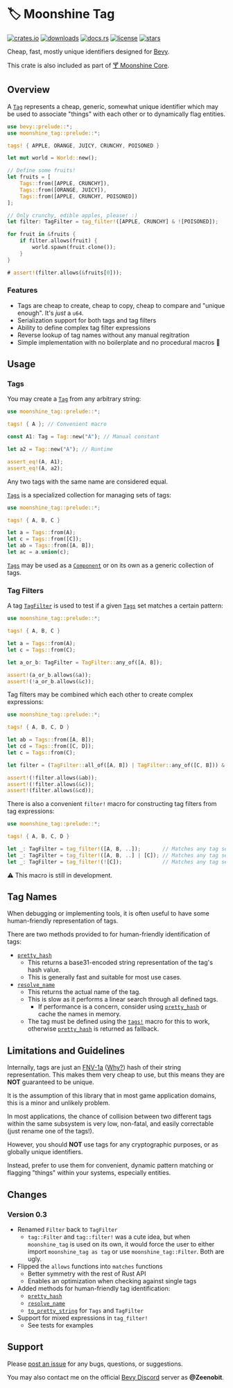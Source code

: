 # 🏷️ Moonshine Tag

[![crates.io](https://img.shields.io/crates/v/moonshine-tag)](https://crates.io/crates/moonshine-tag)
[![downloads](https://img.shields.io/crates/dr/moonshine-tag?label=downloads)](https://crates.io/crates/moonshine-tag)
[![docs.rs](https://docs.rs/moonshine-tag/badge.svg)](https://docs.rs/moonshine-tag)
[![license](https://img.shields.io/crates/l/moonshine-tag)](https://github.com/Zeenobit/moonshine_tag/blob/main/LICENSE)
[![stars](https://img.shields.io/github/stars/Zeenobit/moonshine_tag)](https://github.com/Zeenobit/moonshine_tag)

Cheap, fast, mostly unique identifiers designed for [Bevy](https://github.com/bevyengine/bevy).

This crate is also included as part of [🍸 Moonshine Core](https://github.com/Zeenobit/moonshine_core).

## Overview

A [`Tag`] represents a cheap, generic, somewhat unique identifier which may be used to associate "things" with each other or to dynamically flag entities.

```rust
use bevy::prelude::*;
use moonshine_tag::prelude::*;

tags! { APPLE, ORANGE, JUICY, CRUNCHY, POISONED }

let mut world = World::new();

// Define some fruits!
let fruits = [
    Tags::from([APPLE, CRUNCHY]),
    Tags::from([ORANGE, JUICY]),
    Tags::from([APPLE, CRUNCHY, POISONED])
];

// Only crunchy, edible apples, please! :)
let filter: TagFilter = tag_filter!([APPLE, CRUNCHY] & ![POISONED]);

for fruit in &fruits {
    if filter.allows(fruit) {
        world.spawn(fruit.clone());
    }
}

# assert!(filter.allows(&fruits[0]));
```

### Features

- Tags are cheap to create, cheap to copy, cheap to compare and "unique enough". It's *just* a `u64`.
- Serialization support for both tags and tag filters
- Ability to define complex tag filter expressions
- Reverse lookup of tag names without any manual regitration
- Simple implementation with no boilerplate and no procedural macros 🧘

## Usage

### Tags

You may create a [`Tag`] from any arbitrary string:

```rust
use moonshine_tag::prelude::*;

tags! { A }; // Convenient macro

const A1: Tag = Tag::new("A"); // Manual constant

let a2 = Tag::new("A"); // Runtime

assert_eq!(A, A1);
assert_eq!(A, a2);
```

Any two tags with the same name are considered equal.

[`Tags`] is a specialized collection for managing sets of tags:

```rust
use moonshine_tag::prelude::*;

tags! { A, B, C }

let a = Tags::from(A);
let c = Tags::from([C]);
let ab = Tags::from([A, B]);
let ac = a.union(c);
```

[`Tags`] may be used as a [`Component`] or on its own as a generic collection of tags.

### Tag Filters

A tag [`TagFilter`] is used to test if a given [`Tags`] set matches a certain pattern:

```rust
use moonshine_tag::prelude::*;

tags! { A, B, C }

let a = Tags::from(A);
let c = Tags::from(C);

let a_or_b: TagFilter = TagFilter::any_of([A, B]);

assert!(a_or_b.allows(&a));
assert!(!a_or_b.allows(&c));
```

Tag filters may be combined which each other to create complex expressions:

```rust
use moonshine_tag::prelude::*;

tags! { A, B, C, D }

let ab = Tags::from([A, B]);
let cd = Tags::from([C, D]);
let c = Tags::from(C);

let filter = (TagFilter::all_of([A, B]) | TagFilter::any_of([C, B])) & TagFilter::any_of(D);

assert!(!filter.allows(&ab));
assert!(!filter.allows(&c));
assert!(filter.allows(&cd));
```

There is also a convenient `filter!` macro for constructing tag filters from tag expressions:

```rust
use moonshine_tag::prelude::*;

tags! { A, B, C, D }

let _: TagFilter = tag_filter!([A, B, ..]);       // Matches any tag set containing A or B
let _: TagFilter = tag_filter!([A, B, ..] | [C]); // Matches any tag set which contains A or B, or exactly C
let _: TagFilter = tag_filter!(![C]);             // Matches any tag set not containing C
```

⚠️ This macro is still in development.

## Tag Names

When debugging or implementing tools, it is often useful to have some human-friendly representation of tags.

There are two methods provided to for human-friendly identification of tags:
- [`pretty_hash`]
    - This returns a base31-encoded string representation of the tag's hash value.
    - This is generally fast and suitable for most use cases.
- [`resolve_name`]
    - This returns the actual name of the tag.
    - This is slow as it performs a linear search through all defined tags.
        - If performance is a concern, consider using [`pretty_hash`] or cache the names in memory.
    - The tag must be defined using the [`tags!`] macro for this to work, otherwise [`pretty_hash`] is returned as fallback.

## Limitations and Guidelines

Internally, tags are just an [FNV-1a](https://en.wikipedia.org/wiki/Fowler%E2%80%93Noll%E2%80%93Vo_hash_function) ([Why?](https://softwareengineering.stackexchange.com/a/145633)) hash of their string representation. This makes them very cheap to use, but this means they are **NOT** guaranteed to be unique.

It is the assumption of this library that in most game application domains, this is a minor and unlikely problem.

In most applications, the chance of collision between two different tags within the same subsystem is very low, non-fatal, and easily correctable (just rename one of the tags!).

However, you should **NOT** use tags for any cryptographic purposes, or as globally unique identifiers.

Instead, prefer to use them for convenient, dynamic pattern matching or flagging "things" within your systems, especially entities.

## Changes

### Version 0.3

- Renamed `Filter` back to `TagFilter`
    - `tag::Filter` and `tag::filter!` was a cute idea, but when `moonshine_tag` is used on its own, it would force the user to either import `moonshine_tag as tag` or use `moonshine_tag::Filter`. Both are ugly.
- Flipped the `allows` functions into `matches` functions
    - Better symmetry with the rest of Rust API
    - Enables an optimization when checking against single tags
- Added methods for human-friendly tag identification:
    - [`pretty_hash`]
    - [`resolve_name`]
    - [`to_pretty_string`] for `Tags` and `TagFilter`
- Support for mixed expressions in `tag_filter!`
    - See tests for examples


## Support

Please [post an issue](https://github.com/Zeenobit/moonshine_tag/issues/new) for any bugs, questions, or suggestions.

You may also contact me on the official [Bevy Discord](https://discord.gg/bevy) server as **@Zeenobit**.


[`Tag`]:https://docs.rs/moonshine-tag/latest/moonshine_tag/struct.Tag.html
[`resolve_name`]:https://docs.rs/moonshine-tag/latest/moonshine_tag/struct.Tag.html#method.resoleve_name
[`pretty_hash`]:https://docs.rs/moonshine-tag/latest/moonshine_tag/struct.Tag.html#method.pretty_hash
[`tags!`]:https://docs.rs/moonshine-tag/latest/moonshine_tag/macro.tags.html
[`Tags`]:https://docs.rs/moonshine-tag/latest/moonshine_tag/struct.Tags.html
[`TagFilter`]:https://docs.rs/moonshine-tag/latest/moonshine_tag/filter/struct.TagFilter.html
[`to_pretty_string`]:https://docs.rs/moonshine-tag/latest/moonshine_tag/struct.Tags.html#to_pretty_string
[`Component`]:https://docs.rs/bevy/latest/bevy/ecs/component/trait.Component.html